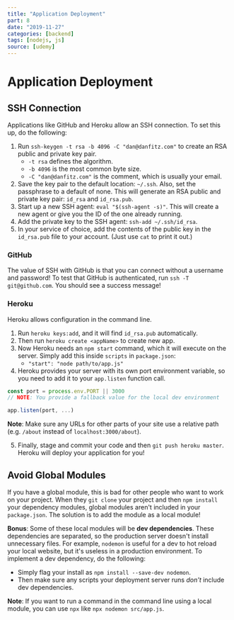 ```yaml
---
title: "Application Deployment"
part: 8
date: "2019-11-27"
categories: [backend]
tags: [nodejs, js]
source: [udemy]
---
```


# Application Deployment

## SSH Connection

Applications like GitHub and Heroku allow an SSH connection. To set this up, do the following:

1. Run `ssh-keygen -t rsa -b 4096 -C "dan@danfitz.com"` to create an RSA public and private key pair.
   * `-t rsa` defines the algorithm.
   * `-b 4096` is the most common byte size.
   * `-C "dan@danfitz.com"` is the comment, which is usually your email.
2. Save the key pair to the default location: `~/.ssh`. Also, set the passphrase to a default of none. This will generate an RSA public and private key pair: `id_rsa` and `id_rsa.pub`.
3. Start up a new SSH agent: `eval "$(ssh-agent -s)"`. This will create a new agent or give you the ID of the one already running.
4. Add the private key to the SSH agent: `ssh-add ~/.ssh/id_rsa`.
5. In your service of choice, add the contents of the public key in the `id_rsa.pub` file to your account. (Just use `cat` to print it out.)

### GitHub

The value of SSH with GitHub is that you can connect without a username and password! To test that GitHub is authenticated, run `ssh -T git@github.com`. You should see a success message!

### Heroku

Heroku allows configuration in the command line.

1. Run `heroku keys:add`, and it will find `id_rsa.pub` automatically.
2. Then run `heroku create <appName>` to create new app.
3. Now Heroku needs an `npm start` command, which it will execute on the server. Simply add this inside `scripts` in `package.json`:
   * `"start": "node path/to/app.js"`
4. Heroku provides your server with its own port environment variable, so you need to add it to your `app.listen` function call.

```js
const port = process.env.PORT || 3000
// NOTE: You provide a fallback value for the local dev environment

app.listen(port, ...)
```

**Note**: Make sure any URLs for other parts of your site use a relative path (e.g. `/about` instead of `localhost:3000/about`).

5. Finally, stage and commit your code and then `git push heroku master`. Heroku will deploy your application for you!

## Avoid Global Modules

If you have a global module, this is bad for other people who want to work on your project. When they `git clone` your project and then `npm install` your dependency modules, global modules aren't included in your `package.json`. The solution is to add the module as a local module!

**Bonus**: Some of these local modules will be **dev dependencies**. These dependencies are separated, so the production server doesn't install unnecessary files. For example, `nodemon` is useful for a dev to hot reload your local website, but it's useless in a production environment. To implement a dev dependency, do the following:
* Simply flag your install as `npm install --save-dev nodemon`.
* Then make sure any scripts your deployment server runs *don't* include dev dependencies.

**Note**: If you want to run a command in the command line using a local module, you can use `npx` like `npx nodemon src/app.js`.